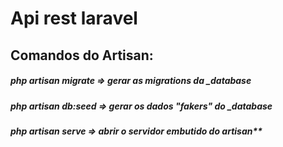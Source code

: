 # Api rest laravel


## Comandos do Artisan:
   
   ##### php artisan migrate => gerar as migrations da _database 
   ##### php artisan db:seed => gerar os dados "fakers" do _database 
   ##### php artisan serve => abrir o servidor embutido do artisan**